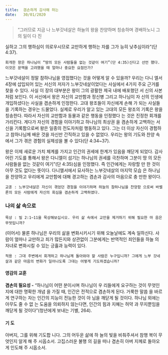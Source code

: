 ```yaml
---
title:  겸손하게 감사해 하는
date:   30/01/2020
---
```


> <p></p>
> “그러므로 지금 나 느부갓네살은 하늘의 왕을 찬양하며 칭송하며 경배하노니 그의 일이 다 진
실하고 그의 행하심이 의로우시므로 교만하게 행하는 자를 그가 능히 낮추심이라”(단 4:37).

`회개한 왕은 하나님이 “땅의 모든 사람들을 없는 것같이 여기”(단 4:35)신다고 선언
했다. 이것은 문맥을 고려했을 때 얼마나 중요한 요점인가?`

느부갓네살이 정말 참하나님을 영접했다는 것을 어떻게 알 수 있을까? 우리는 다니
엘서 4장에 삽입되어 있는 서신의 저자가 느부갓네살이었다는 사실에서 4가지 주요
근거를 찾을 수 있다. 사실 이 장의 대부분은 왕이 그의 광활한 제국 내에 배포했던 서
신의 사본처럼 보인다. 이 서신에서 왕은 자신의 교만함과 정신병 그리고 하나님이 자
신의 인생에 개입하셨다는 사실을 겸손하게 인정한다. 고대 왕조들이 자신에게 손해
가 되는 사실들을 기록하는 경우는 드물었다. 실제로 우리가 알고 있는 고대의 모든
왕조의 기록은 왕을 칭송한다. 따라서 자신의 교만함과 동물과 같은 행동을 인정했다
는 것은 진정한 회개를 가리킨다. 게다가 자신의 경험을 이야기하고 하나님의 최상권
을 겸손하게 고백하는 서신을 기록함으로써 왕은 일종의 전도자처럼 행동하고 있다.
그는 더 이상 자신이 경험하고 참하나님께 배운 것을 자신만 간직하고 있을 수 없었다.
우리는 왕의 기도와 찬양 속에서 그가 겪은 경험의 실제성을 볼 수 있다(단 4:34~37).

왕은 이제 새로운 가치 체계를 가지고 인간의 권세에 한계가 있음을 깨닫게 되었다.
감사어린 기도를 통해서 왕은 다니엘이 섬기는 하나님의 권세를 극찬하며 그분이 땅
의 모든 사람들을 없는 것같이 여기”(단 4:35)심을 인정했다. 즉 인간에게는 자랑할 만
한 것이 아무 것도 없다는 뜻이다. 다니엘서에서 묘사하는 느부갓네살의 마지막 모습
은 하나님을 찬양하고 우리에게 교만함에 대해 경고하는 겸손과 감사의 마음으로 충
만한 왕이다.

`교훈 : 느부갓네살은 자신이 겪었던 경험을 이야기하며 하늘의 참하나님을 찬양함
으로써 바벨론의 모든 사람에게 자신의 회심을 겸손하게 고백하였다. `

### 나의 삶 속으로

`묵상 : 빌 2:1~11을 묵상해보십시오. 우리 삶 속에서 교만을 제거하기 위해 필요한 마
음은 무엇입니까?`

(이어서) 물론 하나님은 우리의 삶을 변화시키시기 위해 오늘날에도 계속 일하신다.
사람이 얼마나 교만하고 죄가 많든지와 상관없이 그분에게는 반역적인 죄인들을 하늘
의 자녀로 변화시킬 수 있는 긍휼과 능력이 있다.

`적용 : 그대 주변에서 회개하고 하나님께 돌아와야 할 사람은 누구입니까? 그에게 느부
갓네살과 같은 마음의 변화가 일어나도록 그대는 어떻게 기도하겠습니까?`

#### 영감의 교훈

**겸손의 필요성 -** “하나님이 어떤 분이시며 하나님이 우
리들에게 요구하는 것이 무엇인지에 대한 명확한 개념
을 가질 때, 인간은 전적으로 겸손하게 된다. 거룩한 말씀
을 바르게 연구하는 자는 인간의 지능이 전능한 것이 아
님을 깨닫게 될 것이다. 하나님 외에는 아무도 줄 수 없
는 도움을 의뢰하지 않는다면, 인간의 힘과 지혜는 허약
과 무지뿐임을 깨닫게 될 것이다”(청년에게 보내는 기별,
264).

#### 기 도

아버지, 그를 위해 기도합
니다. 그의 어두운 삶에 하
늘의 빛을 비춰주셔서 참행
복이 무엇인지 알게 해 주
시옵소서. 고집스러운 불행
의 길을 떠나 겸손히 아버
지께로 돌아오게 인도해 주
시옵소서.